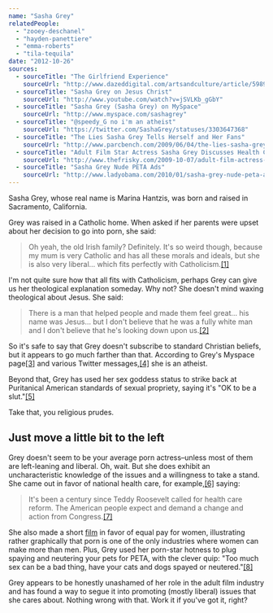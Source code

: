 ```yaml
---
name: "Sasha Grey"
relatedPeople:
  - "zooey-deschanel"
  - "hayden-panettiere"
  - "emma-roberts"
  - "tila-tequila"
date: "2012-10-26"
sources:
  - sourceTitle: "The Girlfriend Experience"
    sourceUrl: "http://www.dazeddigital.com/artsandculture/article/5989/1/the-girlfriend-experience"
  - sourceTitle: "Sasha Grey on Jesus Christ"
    sourceUrl: "http://www.youtube.com/watch?v=jSVLKb_gGbY"
  - sourceTitle: "Sasha Grey (Sasha Grey) on MySpace"
    sourceUrl: "http://www.myspace.com/sashagrey"
  - sourceTitle: "@speedy_G no i'm an atheist"
    sourceUrl: "https://twitter.com/SashaGrey/statuses/3303647368"
  - sourceTitle: "The Lies Sasha Grey Tells Herself and Her Fans"
    sourceUrl: "http://www.parcbench.com/2009/06/04/the-lies-sasha-grey-tells-herself-and-her-fans/"
  - sourceTitle: "Adult Film Star Actress Sasha Grey Discusses Health Care Legislation"
    sourceUrl: "http://www.thefrisky.com/2009-10-07/adult-film-actress-sasha-grey-discusses-health-care-legislation/"
  - sourceTitle: "Sasha Grey Nude PETA Ads"
    sourceUrl: "http://www.ladyobama.com/2010/01/sasha-grey-nude-peta-ads/"
---
```


Sasha Grey, whose real name is Marina Hantzis, was born and raised in Sacramento, California.

Grey was raised in a Catholic home. When asked if her parents were upset about her decision to go into porn, she said:

>Oh yeah, the old Irish family? Definitely. It's so weird though, because my mum is very Catholic and has all these morals and ideals, but she is also very liberal… which fits perfectly with Catholicism.<a class="source-citation" href="#http://www.dazeddigital.com/artsandculture/article/5989/1/the-girlfriend-experience" title="The Girlfriend Experience">[1]</a>

I'm not quite sure how that all fits with Catholicism, perhaps Grey can give us her theological explanation someday. Why not? She doesn't mind waxing theological about Jesus. She said:

>There is a man that helped people and made them feel great… his name was Jesus… but I don't believe that he was a fully white man and I don't believe that he's looking down upon us.<a class="source-citation" href="#http://www.youtube.com/watch?v=jSVLKb_gGbY" title="Sasha Grey on Jesus Christ">[2]</a>

So it's safe to say that Grey doesn't subscribe to standard Christian beliefs, but it appears to go much farther than that. According to Grey's Myspace page<a class="source-citation" href="#http://www.myspace.com/sashagrey" title="Sasha Grey (Sasha Grey) on MySpace">[3]</a> and various Twitter messages,<a class="source-citation" href="#https://twitter.com/SashaGrey/statuses/3303647368" title="@speedy_G no i&apos;m an atheist">[4]</a> she is an atheist.

Beyond that, Grey has used her sex goddess status to strike back at Puritanical American standards of sexual propriety, saying it's "OK to be a slut."<a class="source-citation" href="#http://www.parcbench.com/2009/06/04/the-lies-sasha-grey-tells-herself-and-her-fans/" title="The Lies Sasha Grey Tells Herself and Her Fans">[5]</a>

Take that, you religious prudes.


## Just move a little bit to the left

Grey doesn't seem to be your average porn actress–unless most of them are left-leaning and liberal. Oh, wait. But she does exhibit an uncharacteristic knowledge of the issues and a willingness to take a stand. She came out in favor of national health care, for example,<a class="source-citation" href="#http://www.thefrisky.com/2009-10-07/adult-film-actress-sasha-grey-discusses-health-care-legislation/" title="Adult Film Star Actress Sasha Grey Discusses Health Care Legislation">[6]</a> saying:

>It's been a century since Teddy Roosevelt called for health care reform. The American people expect and demand a change and action from Congress.<a class="source-citation" href="#http://www.thefrisky.com/2009-10-07/adult-film-actress-sasha-grey-discusses-health-care-legislation/" title="Adult Film Star Actress Sasha Grey Discusses Health Care Legislation">[7]</a>

She also made a short [film](http://www.twylah.com/iloveyourvideo/tweets/180058793420406784) in favor of equal pay for women, illustrating rather graphically that porn is one of the only industries where women can make more than men. Plus, Grey used her porn-star hotness to plug spaying and neutering your pets for PETA, with the clever quip: "Too much sex can be a bad thing, have your cats and dogs spayed or neutered."<a class="source-citation" href="#http://www.ladyobama.com/2010/01/sasha-grey-nude-peta-ads/" title="Sasha Grey Nude PETA Ads">[8]</a>

Grey appears to be honestly unashamed of her role in the adult film industry and has found a way to segue it into promoting (mostly liberal) issues that she cares about. Nothing wrong with that. Work it if you've got it, right?